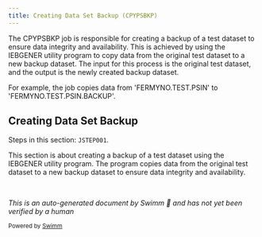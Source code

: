 ```yaml
---
title: Creating Data Set Backup (CPYPSBKP)
---
```

The CPYPSBKP job is responsible for creating a backup of a test dataset to ensure data integrity and availability. This is achieved by using the IEBGENER utility program to copy data from the original test dataset to a new backup dataset. The input for this process is the original test dataset, and the output is the newly created backup dataset.

For example, the job copies data from 'FERMYNO.TEST.PSIN' to 'FERMYNO.TEST.PSIN.BACKUP'.

## Creating Data Set Backup

Steps in this section: `JSTEP001`.

This section is about creating a backup of a test dataset using the IEBGENER utility program. The program copies data from the original test dataset to a new backup dataset to ensure data integrity and availability.

&nbsp;

*This is an auto-generated document by Swimm 🌊 and has not yet been verified by a human*

<SwmMeta version="3.0.0" repo-id="Z2l0aHViJTNBJTNBbWFpbmZyYW1lJTNBJTNBU3dpbW0tRGVtbw==" repo-name="mainframe"><sup>Powered by [Swimm](/)</sup></SwmMeta>
